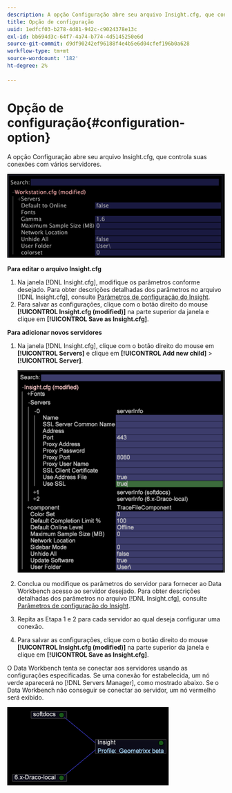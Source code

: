 ```yaml
---
description: A opção Configuração abre seu arquivo Insight.cfg, que controla suas conexões com vários servidores.
title: Opção de configuração
uuid: 1edfcf03-b278-4d81-942c-c9024378e13c
exl-id: bb694d3c-64f7-4a74-b774-4d5145250e6d
source-git-commit: d9df90242ef96188f4e4b5e6d04cfef196b0a628
workflow-type: tm+mt
source-wordcount: '182'
ht-degree: 2%

---
```


# Opção de configuração{#configuration-option}

A opção Configuração abre seu arquivo Insight.cfg, que controla suas conexões com vários servidores.

![](assets/cfg_Workstation.png)

**Para editar o arquivo Insight.cfg**

1. Na janela [!DNL Insight.cfg], modifique os parâmetros conforme desejado. Para obter descrições detalhadas dos parâmetros no arquivo [!DNL Insight.cfg], consulte [Parâmetros de configuração do Insight](../../../home/c-get-started/c-insght-config-param.md#concept-14da97d0756348e885c08ca9e866074b).
1. Para salvar as configurações, clique com o botão direito do mouse **[!UICONTROL Insight.cfg (modified)]** na parte superior da janela e clique em **[!UICONTROL Save as Insight.cfg]**.

**Para adicionar novos servidores**

1. Na janela [!DNL Insight.cfg], clique com o botão direito do mouse em **[!UICONTROL Servers]** e clique em **[!UICONTROL Add new child]** > **[!UICONTROL Server]**.

   ![](assets/cfg_Workstation_AddServer.png)

1. Conclua ou modifique os parâmetros do servidor para fornecer ao Data Workbench acesso ao servidor desejado. Para obter descrições detalhadas dos parâmetros no arquivo [!DNL Insight.cfg], consulte [Parâmetros de configuração do Insight](../../../home/c-get-started/c-insght-config-param.md#concept-14da97d0756348e885c08ca9e866074b).
1. Repita as Etapa 1 e 2 para cada servidor ao qual deseja configurar uma conexão.
1. Para salvar as configurações, clique com o botão direito do mouse **[!UICONTROL Insight.cfg (modified)]** na parte superior da janela e clique em **[!UICONTROL Save as Insight.cfg]**.

O Data Workbench tenta se conectar aos servidores usando as configurações especificadas. Se uma conexão for estabelecida, um nó verde aparecerá no [!DNL Servers Manager], como mostrado abaixo. Se o Data Workbench não conseguir se conectar ao servidor, um nó vermelho será exibido.

![](assets/vis_SysStat_RedGreenDots.png)
